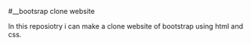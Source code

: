 #__bootsrap clone website

In this reposiotry i can make a clone website of bootstrap using html and css.
